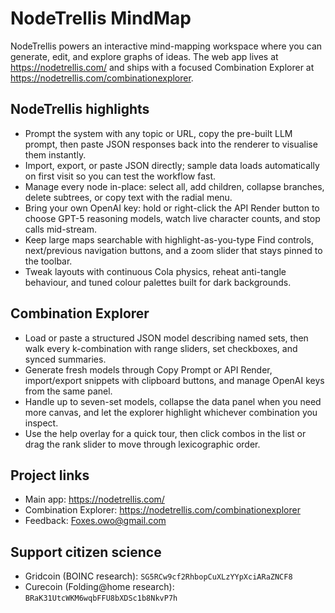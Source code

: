 # NodeTrellis MindMap

NodeTrellis powers an interactive mind-mapping workspace where you can generate, edit, and explore graphs of ideas. The web app lives at https://nodetrellis.com/ and ships with a focused Combination Explorer at https://nodetrellis.com/combinationexplorer.

## NodeTrellis highlights
- Prompt the system with any topic or URL, copy the pre-built LLM prompt, then paste JSON responses back into the renderer to visualise them instantly.
- Import, export, or paste JSON directly; sample data loads automatically on first visit so you can test the workflow fast.
- Manage every node in-place: select all, add children, collapse branches, delete subtrees, or copy text with the radial menu.
- Bring your own OpenAI key: hold or right-click the API Render button to choose GPT-5 reasoning models, watch live character counts, and stop calls mid-stream.
- Keep large maps searchable with highlight-as-you-type Find controls, next/previous navigation buttons, and a zoom slider that stays pinned to the toolbar.
- Tweak layouts with continuous Cola physics, reheat anti-tangle behaviour, and tuned colour palettes built for dark backgrounds.

## Combination Explorer
- Load or paste a structured JSON model describing named sets, then walk every k-combination with range sliders, set checkboxes, and synced summaries.
- Generate fresh models through Copy Prompt or API Render, import/export snippets with clipboard buttons, and manage OpenAI keys from the same panel.
- Handle up to seven-set models, collapse the data panel when you need more canvas, and let the explorer highlight whichever combination you inspect.
- Use the help overlay for a quick tour, then click combos in the list or drag the rank slider to move through lexicographic order.

## Project links
- Main app: https://nodetrellis.com/
- Combination Explorer: https://nodetrellis.com/combinationexplorer
- Feedback: Foxes.owo@gmail.com

## Support citizen science
- Gridcoin (BOINC research): `SG5RCw9cf2RhbopCuXLzYYpXciARaZNCF8`
- Curecoin (Folding@home research): `BRaK31UtcWKM6wqbFFU8bXDSc1b8NkvP7h`

